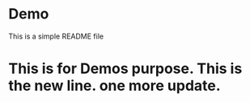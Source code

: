 # Demo

This is a simple README file

# This is for Demos purpose. This is the new line. one more update.
